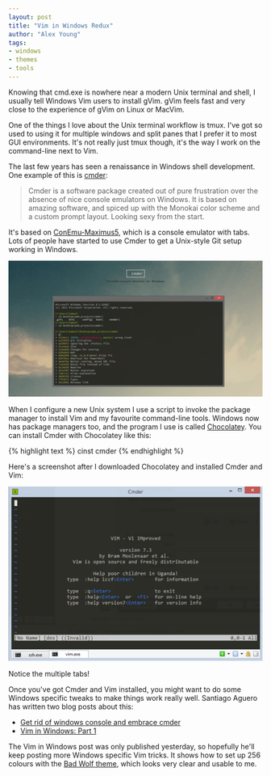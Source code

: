 ```yaml
---
layout: post
title: "Vim in Windows Redux"
author: "Alex Young"
tags: 
- windows
- themes
- tools
---
```


Knowing that cmd.exe is nowhere near a modern Unix terminal and shell, I usually tell Windows Vim users to install gVim.  gVim feels fast and very close to the experience of gVim on Linux or MacVim.

One of the things I love about the Unix terminal workflow is tmux.  I've got so used to using it for multiple windows and split panes that I prefer it to most GUI environments.  It's not really just tmux though, it's the way I work on the command-line next to Vim.

The last few years has seen a renaissance in Windows shell development.  One example of this is [cmder](http://bliker.github.io/cmder/):

> Cmder is a software package created out of pure frustration over the absence of nice console emulators on Windows. It is based on amazing software, and spiced up with the Monokai color scheme and a custom prompt layout. Looking sexy from the start.

It's based on [ConEmu-Maximus5](https://code.google.com/p/conemu-maximus5/), which is a console emulator with tabs.  Lots of people have started to use Cmder to get a Unix-style Git setup working in Windows.

![cmder](/images/posts/cmder.png)

When I configure a new Unix system I use a script to invoke the package manager to install Vim and my favourite command-line tools.  Windows now has package managers too, and the program I use is called [Chocolatey](http://chocolatey.org/).  You can install Cmder with Chocolatey like this:

{% highlight text %}
cinst cmder
{% endhighlight %}

Here's a screenshot after I downloaded Chocolatey and installed Cmder and Vim:

![Windows 8 Vim](/images/posts/windows8vim.png)

Notice the multiple tabs!

Once you've got Cmder and Vim installed, you might want to do some Windows specific tweaks to make things work really well.  Santiago Aguero has written two blog posts about this:

* [Get rid of windows console and embrace cmder](http://santiagoaguero.com/get-rid-of-windows-console-and-embrace-cmder/)
* [Vim in Windows: Part 1](http://santiagoaguero.com/vim-in-windows-part-1/)

The Vim in Windows post was only published yesterday, so hopefully he'll keep posting more Windows specific Vim tricks.  It shows how to set up 256 colours with the [Bad Wolf theme](https://github.com/sjl/badwolf/), which looks very clear and usable to me.
